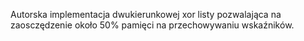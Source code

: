 Autorska implementacja dwukierunkowej xor listy pozwalająca na zaosczędzenie około 50% pamięci na przechowywaniu wskaźników.

